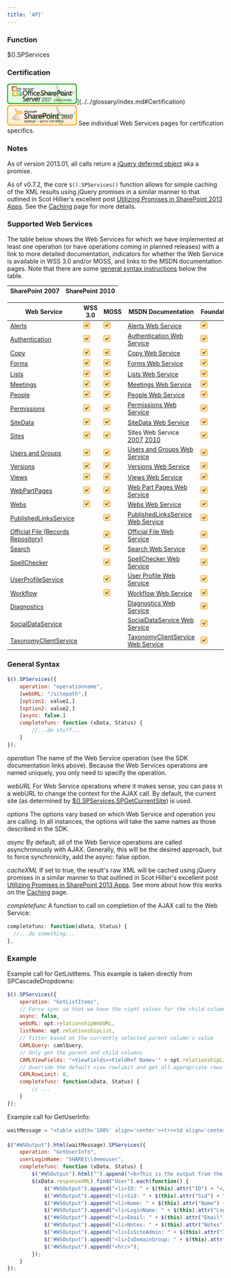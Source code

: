 ```yaml
---
title: 'API'
---
```


### Function

$().SPServices

### Certification

![Certified for SharePoint 2007](/docs/img/sp2007-cert.jpg)](../../glossary/index.md#Certification) [![Works with Caveats with SharePoint 2010](/docs/img/sp2010-works.jpg)](../../glossary/index.md##Certification)
See individual Web Services pages for certification specifics.

### Notes

As of version 2013.01, all calls return a [jQuery deferred object](http://api.jquery.com/category/deferred-object/) aka a promise.

As of v0.7.2, the core `$().SPServices()` function allows for simple caching of the XML results using jQuery promises in a similar manner to that outlined in Scot Hillier's excellent post [Utilizing Promises in SharePoint 2013 Apps](http://www.shillier.com/archive/2012/11/29/utilizing-promises-in-sharepoint-2013-apps.aspx). See the [Caching](/wikipage?title=Caching) page for more details.

### Supported Web Services

The table below shows the Web Services for which we have implemented at least one operation (or have operations coming in planned releases) with a link to more detailed documentation, indicators for whether the Web Service is available in WSS 3.0 and/or MOSS, and links to the MSDN documentation pages. Note that there are some [general syntax instructions](/wikipage?title=%24%28%29.SPServices&ANCHOR#GeneralSyntax) below the table.

| SharePoint 2007 | SharePoint 2010 |
| --------------- | --------------- |

| Web Service | WSS 3.0 | MOSS | MSDN Documentation | Foundation | SP2010 |
| ----------- | ------- | ---- | ------------------ | ---------- | ------ |
| [Alerts](Alerts.md) | ![](/docs/img/checkmark.gif) | ![](/docs/img/checkmark.gif) | [Alerts Web Service](http://msdn.microsoft.com/en-us/library/alerts.aspx) | ![](/docs/img/checkmark.gif) | ![](/docs/img/checkmark.gif) |
| [Authentication](Authentication.md) | ![](/docs/img/checkmark.gif) | ![](/docs/img/checkmark.gif) | [Authentication Web Service](http://msdn.microsoft.com/en-us/library/authentication.aspx) | ![](/docs/img/checkmark.gif) | ![](/docs/img/checkmark.gif) |
| [Copy](Copy.md) | ![](/docs/img/checkmark.gif) | ![](/docs/img/checkmark.gif) | [Copy Web Service](http://msdn.microsoft.com/en-us/library/copy.aspx) | ![](/docs/img/checkmark.gif) | ![](/docs/img/checkmark.gif) |
| [Forms](Forms.md) | ![](/docs/img/checkmark.gif) | ![](/docs/img/checkmark.gif) | [Forms Web Service](http://msdn.microsoft.com/en-us/library/forms.aspx) | ![](/docs/img/checkmark.gif) | ![](/docs/img/checkmark.gif) |
| [Lists](Lists.md) | ![](/docs/img/checkmark.gif) | ![](/docs/img/checkmark.gif) | [Lists Web Service](http://msdn.microsoft.com/en-us/library/lists.aspx) | ![](/docs/img/checkmark.gif) | ![](/docs/img/checkmark.gif) |
| [Meetings](Meetings.md) | ![](/docs/img/checkmark.gif) | ![](/docs/img/checkmark.gif) | [Meetings Web Service](http://msdn.microsoft.com/en-us/library/ms774629.aspx) | ![](/docs/img/checkmark.gif) | ![](/docs/img/checkmark.gif) |
| [People](People.md) | ![](/docs/img/checkmark.gif) | ![](/docs/img/checkmark.gif) | [People Web Service](http://msdn.microsoft.com/en-us/library/people.aspx) | ![](/docs/img/checkmark.gif) | ![](/docs/img/checkmark.gif) |
| [Permissions](Permissions.md) | ![](/docs/img/checkmark.gif) | ![](/docs/img/checkmark.gif) | [Permissions Web Service](http://msdn.microsoft.com/en-us/library/permissions.aspx) | ![](/docs/img/checkmark.gif) | ![](/docs/img/checkmark.gif) |
| [SiteData](SiteData.md) | ![](/docs/img/checkmark.gif) | ![](/docs/img/checkmark.gif) | [SiteData Web Service](http://msdn.microsoft.com/en-us/library/ms774821(v=office.12).aspx) | ![](/docs/img/checkmark.gif) | ![](/docs/img/checkmark.gif) |
| [Sites](Sites.md) | ![](/docs/img/checkmark.gif) | ![](/docs/img/checkmark.gif) | Sites Web Service [2007](http://msdn.microsoft.com/en-us/library/ms774847(v=office.12).aspx) [2010](http://msdn.microsoft.com/en-us/library/bb250173.aspx) | ![](/docs/img/checkmark.gif) | ![](/docs/img/checkmark.gif) |
| [Users and Groups](Users%20and%20Groups.md) | ![](/docs/img/checkmark.gif) | ![](/docs/img/checkmark.gif) | [Users and Groups Web Service](http://msdn.microsoft.com/en-us/library/ms772647.aspx) | ![](/docs/img/checkmark.gif) | ![](/docs/img/checkmark.gif) |
| [Versions](Versions.md) | ![](/docs/img/checkmark.gif) | ![](/docs/img/checkmark.gif) | [Versions Web Service](http://msdn.microsoft.com/en-us/library/ms772545.aspx) | ![](/docs/img/checkmark.gif) | ![](/docs/img/checkmark.gif) |
| [Views](Views.md) | ![](/docs/img/checkmark.gif) | ![](/docs/img/checkmark.gif) | [Views Web Service](http://msdn.microsoft.com/en-us/library/views.aspx) | ![](/docs/img/checkmark.gif) | ![](/docs/img/checkmark.gif) |
| [WebPartPages](WebPartPages.md) | ![](/docs/img/checkmark.gif) | ![](/docs/img/checkmark.gif) | [Web Part Pages Web Service](http://msdn.microsoft.com/en-us/library/ms774569.aspx) | ![](/docs/img/checkmark.gif) | ![](/docs/img/checkmark.gif) |
| [Webs](Webs.md) | ![](/docs/img/checkmark.gif) | ![](/docs/img/checkmark.gif) | [Webs Web Service](http://msdn.microsoft.com/en-us/library/webs.aspx) | ![](/docs/img/checkmark.gif) | ![](/docs/img/checkmark.gif) |
| [PublishedLinksService](PublishedLinksService.md) | | ![](/docs/img/checkmark.gif) | [PublishedLinksService Web Service](http://msdn.microsoft.com/en-us/library/aa981003.aspx) | ![](/docs/img/checkmark.gif) |
| [Official File (Records Repository)](OfficialFile.md) | | ![](/docs/img/checkmark.gif) | [Official File Web Service](http://msdn.microsoft.com/en-us/library/aa981147(v=office.12).aspx) | ![](/docs/img/checkmark.gif) |
| [Search](Search.md) | | ![](/docs/img/checkmark.gif) | [Search Web Service](http://msdn.microsoft.com/en-us/library/search.aspx) | ![](/docs/img/checkmark.gif) |
| [SpellChecker](SpellChecker.md) | | ![](/docs/img/checkmark.gif) | [SpellChecker Web Service](http://msdn.microsoft.com/en-us/library/microsoft.sharepoint.publishing.spellchecker.spellcheck.aspx) | ![](/docs/img/checkmark.gif) |
| [UserProfileService](UserProfileService.md) | | ![](/docs/img/checkmark.gif) | [User Profile Web Service](http://msdn.microsoft.com/en-us/library/aa981571.aspx) | ![](/docs/img/checkmark.gif) |
| [Workflow](Workflow.md) | | ![](/docs/img/checkmark.gif) | [Workflow Web Service](http://msdn.microsoft.com/en-us/library/aa981383.aspx) | ![](/docs/img/checkmark.gif) |
| [Diagnostics](Diagnostics.md) | | | [Diagnostics Web Service](http://msdn.microsoft.com/en-us/library/ee551419.aspx) | ![](/docs/img/checkmark.gif) | ![](/docs/img/checkmark.gif) |
| [SocialDataService](SocialDataService) | | | [SocialDataService Web Service](http://msdn.microsoft.com/en-us/library/ee590294.aspx) | ![](/docs/img/checkmark.gif) |
| [TaxonomyClientService](TaxonomyClientService) | | | [TaxonomyClientService Web Service](http://msdn.microsoft.com/en-us/library/ee586638.aspx) | ![](/docs/img/checkmark.gif) |

### General Syntax

```javascript
$().SPServices({
	operation: "operationname",
	[webURL: "/sitepath",]
	[option1: value1,]
	[option2: value2,]
	[async: false,]
	completefunc: function (xData, Status) {
		//...do stuff...
	}
});
```

_operation_
The name of the Web Service operation (see the SDK documentation links above). Because the Web Services operations are named uniquely, you only need to specify the operation.

_webURL_
For Web Service operations where it makes sense, you can pass in a webURL to change the context for the AJAX call. By default, the current site (as determined by [$().SPServices.SPGetCurrentSite](/docs/utilities/SPGetCurrentSite.md)) is used.

_options_
The options vary based on which Web Service and operation you are calling. In all instances, the options will take the same names as those described in the SDK.

_async_
By default, all of the Web Service operations are called asynchronously with AJAX. Generally, this will be the desired approach, but to force synchronicity, add the async: false option.

_cacheXML_
If set to true, the result's raw XML will be cached using jQuery promises in a similar manner to that outlined in Scot Hillier's excellent post [Utilizing Promises in SharePoint 2013 Apps](http://www.shillier.com/archive/2012/11/29/utilizing-promises-in-sharepoint-2013-apps.aspx). See more about how this works on the [Caching](/wikipage?title=Caching) page.

_completefunc_
A function to call on completion of the AJAX call to the Web Service:

```javascript
completefunc: function(xData, Status) {
  //...do something...
},
```

### Example

Example call for GetListItems. This example is taken directly from SPCascadeDropdowns:

```javascript
$().SPServices({
	operation: "GetListItems",
	// Force sync so that we have the right values for the child column onchange trigger
	async: false,
	webURL: opt.relationshipWebURL,
	listName: opt.relationshipList,
	// Filter based on the currently selected parent column's value
	CAMLQuery: camlQuery,
	// Only get the parent and child columns
	CAMLViewFields: "<ViewFields><FieldRef Name='" + opt.relationshipListParentColumn + "' /><FieldRef Name='" + opt.relationshipListChildColumn + "' /></ViewFields>",
	// Override the default view rowlimit and get all appropriate rows
	CAMLRowLimit: 0,
	completefunc: function(xData, Status) {
		// ...
	}
});
```

Example call for GetUserInfo:
```javascript
waitMessage = "<table width='100%' align='center'><tr><td align='center'><img src='/_layouts/images/gears_an.gif'/></td></tr></table>";

$("#WSOutput").html(waitMessage).SPServices({
	operation: "GetUserInfo",
	userLoginName: "SHARE1\\demouser",
	completefunc: function (xData, Status) {
		$("#WSOutput").html("").append("<b>This is the output from the GetUserInfo operation:</b>");
		$(xData.responseXML).find("User").each(function() {
			$("#WSOutput").append("<li>ID: " + $(this).attr("ID") + "</li>");
			$("#WSOutput").append("<li>Sid: " + $(this).attr("Sid") + "</li>");
			$("#WSOutput").append("<li>Name: " + $(this).attr("Name") + "</li>");
			$("#WSOutput").append("<li>LoginName: " + $(this).attr("LoginName") + "</li>");
			$("#WSOutput").append("<li>Email: " + $(this).attr("Email") + "</li>");
			$("#WSOutput").append("<li>Notes: " + $(this).attr("Notes") + "</li>");
			$("#WSOutput").append("<li>IsSiteAdmin: " + $(this).attr("IsSiteAdmin") + "</li>");
			$("#WSOutput").append("<li>IsDomainGroup: " + $(this).attr("IsDomainGroup") + "</li>");
			$("#WSOutput").append("<hr/>");
		});
	}
});
```
